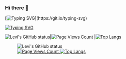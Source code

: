 ### Hi there 👋
[![Typing SVG](https://readme-typing-svg.demolab.com?font=Fira+Code&pause=1000&color=F7A733&random=false&width=435&lines=Hello%2C+I'm+Levi.)](https://git.io/typing-svg)


[![Typing SVG](https://readme-typing-svg.demolab.com?font=Fira+Code&pause=1000&color=F7B9F6&random=false&width=435&lines=%F0%9F%92%99+If+you+like%2C+give+%E2%AD%90%EF%B8%8F+and+share+it)](https://git.io/typing-svg)


![Levi's GitHub status](https://github-readme-stats.vercel.app/api?username=czy13724&show_icons=true&theme=vue&flag-india)|[![Page Views Count](https://badges.toozhao.com/badges/01HFH23YN9JM370T74W0BJJ06V/orange.svg)](https://badges.toozhao.com/stats/01HFH23YN9JM370T74W0BJJ06V "Get your own page views count badge on badges.toozhao.com")
|[![Top Langs](https://github-readme-stats.vercel.app/api/top-langs/?username=czy13724&layout=compact)](https://github.com/anuraghazra/github-readme-stats)

<figure>
  <img src="https://github-readme-stats.vercel.app/api?username=czy13724&show_icons=true&theme=vue&flag-india" alt="Levi's GitHub status">
  <figcaption>
    <a href="https://badges.toozhao.com/stats/01HFH23YN9JM370T74W0BJJ06V" target="_blank">
      <img src="https://badges.toozhao.com/badges/01HFH23YN9JM370T74W0BJJ06V/orange.svg" alt="Page Views Count">
    </a>
    <a href="https://github.com/anuraghazra/github-readme-stats" target="_blank">
      <img src="https://github-readme-stats.vercel.app/api/top-langs/?username=czy13724&layout=compact" alt="Top Langs">
    </a>
  </figcaption>
</figure>




